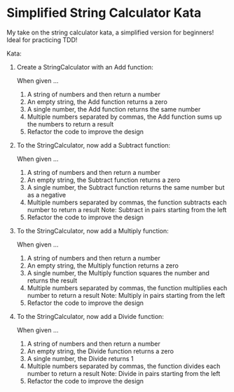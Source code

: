 # Simplified String Calculator Kata
My take on the string calculator kata, a simplified version for beginners! Ideal for practicing TDD!

Kata:

1. Create a StringCalculator with an Add function:
	
	When given ...
	
	1. A string of numbers and then return a number
	2. An empty string, the Add function returns a zero
	3. A single number, the Add function returns the same number
	4. Multiple numbers separated by commas, the Add function sums up the numbers to return a result
	5. Refactor the code to improve the design

2. To the StringCalculator, now add a Subtract function:

	When given ...

	1. A string of numbers and then return a number
	2. An empty string, the Subtract function returns a zero
	3. A single number, the Subtract function returns the same number but as a negative
	4. Multiple numbers separated by commas, the function subtracts each number to return a result 
		Note: Subtract in pairs starting from the left
	5. Refactor the code to improve the design

3. To the StringCalculator, now add a Multiply function:

	When given ...

	1. A string of numbers and then return a number
	2. An empty string, the Multiply function returns a zero
	2. A single number, the Multiply function squares the number and returns the result
	3. Multiple numbers separated by commas, the function multiplies each number to return a result
		Note: Multiply in pairs starting from the left
	4. Refactor the code to improve the design

4. To the StringCalculator, now add a Divide function:

	When given ...

	1. A string of numbers and then return a number
	2. An empty string, the Divide function returns a zero
	2. A single number, the Divide returns 1
	3. Multiple numbers separated by commas, the function divides each number to return a result
		Note: Divide in pairs starting from the left
	4. Refactor the code to improve the design
